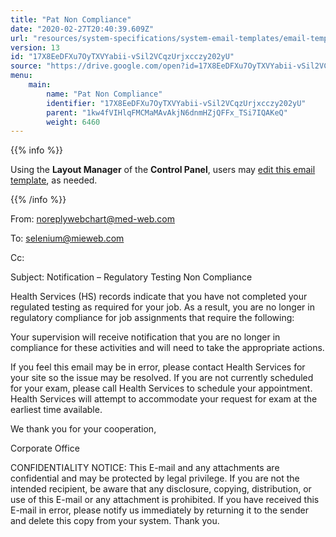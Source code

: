 ```yaml
---
title: "Pat Non Compliance"
date: "2020-02-27T20:40:39.609Z"
url: "resources/system-specifications/system-email-templates/email-templates-from-chart/pat-non-compliance.html"
version: 13
id: "17X8EeDFXu7OyTXVYabii-vSil2VCqzUrjxcczy202yU"
source: "https://drive.google.com/open?id=17X8EeDFXu7OyTXVYabii-vSil2VCqzUrjxcczy202yU"
menu:
    main:
        name: "Pat Non Compliance"
        identifier: "17X8EeDFXu7OyTXVYabii-vSil2VCqzUrjxcczy202yU"
        parent: "1kw4fVIHlqFMCMaMAvAkjN6dnmHZjQFFx_TSi7IQAKeQ"
        weight: 6460
---
```









{{% info %}}

Using the **Layout Manager** of the **Control Panel**, users may [edit this email template](https://system/?f=admin&subfunc=layout_manager&search_for=email&layout_search=Go&lv_layout_manager_limit=0&opp=edit&doc_type&old_module=Email&old_name=Pat+Non+Compliance&active=0), as needed.

{{% /info %}}


From: noreplywebchart@med-web.com

To: selenium@mieweb.com

Cc: 

Subject: Notification – Regulatory Testing Non Compliance

Health Services (HS) records indicate that you have not completed your regulated testing as required for your job. As a result, you are no longer in regulatory compliance for job assignments that require the following:



Your supervision will receive notification that you are no longer in compliance for these activities and will need to take the appropriate actions.



If you feel this email may be in error, please contact Health Services for your site so the issue may be resolved. If you are not currently scheduled for your exam, please call Health Services to schedule your appointment. Health Services will attempt to accommodate your request for exam at the earliest time available.



We thank you for your cooperation,



Corporate Office





CONFIDENTIALITY NOTICE: This E-mail and any attachments are confidential and may be protected by legal privilege. If you are not the intended recipient, be aware that any disclosure, copying, distribution, or use of this E-mail or any attachment is prohibited. If you have received this E-mail in error, please notify us immediately by returning it to the sender and delete this copy from your system. Thank you.

